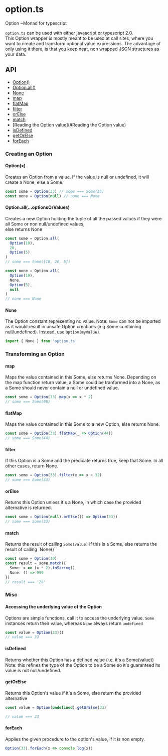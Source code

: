 # option.ts
Option ~Monad for typescript

`option.ts` can be used with either javascript or typescript 2.0.  
This Option wrapper is mostly meant to be used at call sites, where you want to create and transform optional value expressions.
The advantage of only using it there, is that you keep neat, non wrapped JSON structures as your data.


## API

* [Option()](#Option())
* [Option.all()](#Option.all)
* [None](#None)
* [map](#map)
* [flatMap](#flatMap)
* [filter](#filter)
* [orElse](#orElse)
* [match](#match)
* [Reading the Option value](#Reading the Option value)
* [isDefined](#isDefined)
* [getOrElse](#getOrElse)
* [forEach](#forEach)


### Creating an Option

<a name="Option()"></a>
#### Option(x)

Creates an Option from a value.
If the value is null or undefined, it will create a None, else a Some.

```ts
const some = Option(33) // some === Some(33)
const none = Option(null) // none === None
```

<a name="Option.all"></a>
#### Option.all(...optionsOrValues)

Creates a new Option holding the tuple of all the passed values if they were all Some or non null/undefined values,  
else returns None

```ts
const some = Option.all(
  Option(10),
  20,
  Option(5)
)
// some === Some([10, 20, 5])

const none = Option.all(
  Option(10),
  None,
  Option(5),
  null
)
// none === None
```
<a name="None"></a>
#### None

The Option constant representing no value.
Note: `Some` can not be imported as it would result in unsafe Option creations (e.g Some containing null/undefined).
Instead, use `Option(myValue)`.

```ts
import { None } from 'option.ts'
```


### Transforming an Option

<a name="map"></a>
#### map

Maps the value contained in this Some, else returns None.
Depending on the map function return value, a Some could be tranformed into a None, as a Some should never contain a null or undefined value.

```ts
const some = Option(33).map(x => x * 2)
// some === Some(66)
```

<a name="flatMap"></a>
#### flatMap

Maps the value contained in this Some to a new Option, else returns None.

```ts
const some = Option(33).flatMap(_ => Option(44))
// some === Some(44)
```

<a name="filter"></a>
#### filter

If this Option is a Some and the predicate returns true, keep that Some.
In all other cases, return None.

```ts
const some = Option(33).filter(x => x > 32)
// some === Some(33)
```

<a name="orElse"></a>
#### orElse

Returns this Option unless it's a None, in which case the provided alternative is returned.

```ts
const some = Option(null).orElse(() => Option(33))
// some === Some(33)
```

<a name="match"></a>
#### match

Returns the result of calling `Some(value)` if this is a Some, else returns the result of calling `None()``

```ts
const some = Option(10)
const result = some.match({
  Some: x => (x * 2).toString(),
  None: () => 999
})
// result === '20'
```

### Misc

<a name="Reading the Option value"></a>
#### Accessing the underlying value of the Option

Options are simple functions, call it to access the underlying value.
`Some` instances return their value, whereas `None` always return `undefined`

```ts
const value = Option(33)()
// value === 33
```

<a name="isDefined"></a>
#### isDefined

Returns whether this Option has a defined value (i.e, it's a Some(value))  
Note: this refines the type of the Option to be a Some so it's guaranteed its value is not null/undefined.

<a name="getOrElse"></a>
#### getOrElse

Returns this Option's value if it's a Some, else return the provided alternative

```ts
const value = Option(undefined).getOrElse(33)

// value === 33
```

<a name="forEach"></a>
#### forEach

Applies the given procedure to the option's value, if it is non empty.

```ts
Option(33).forEach(x => console.log(x))
```
